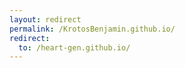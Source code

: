 ```yaml
---
layout: redirect
permalink: /KrotosBenjamin.github.io/
redirect: 
  to: /heart-gen.github.io/
---
```

